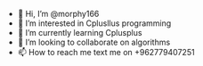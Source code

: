 - 👋 Hi, I’m @morphy166
- 👀 I’m interested in Cplusllus programming
- 🌱 I’m currently learning Cplusplus
- 💞️ I’m looking to collaborate on algorithms 
- 📫 How to reach me text me on +962779407251

<!---
aws10682/aws10682 is a ✨ special ✨ repository because its `README.md` (this file) appears on your GitHub profile.
You can click the Preview link to take a look at your changes.
--->
